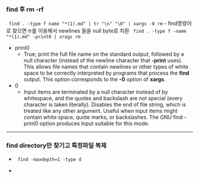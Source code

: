 ﻿### find 후 rm -rf
``` find . -type f name "*(1).md" | tr "\n" "\0" | xargs -0 rm```
	- find명령어로 찾으면 tr를 이용해서 newlines 들을  null byte로 치환
``` find . -type f -name "*(1).md" -print0 | xrags rm```
- print0
     - True;  print  the  full file name on the standard output, followed by a null character (instead of
       the newline character that **-print** uses).  This allows file names that contain  newlines  or  other
       types  of  white space to be correctly interpreted by programs that process the **find** output.  This
       option corresponds to the **-0** option of **xargs**.
 - 0
	 -  Input items are terminated by a null character instead  of  by  whitespace,  and  the  quotes  and
       backslash  are not special (every character is taken literally).  Disables the end of file string,
       which is treated like any other argument.  Useful when input  items  might  contain  white  space,
       quote marks, or backslashes.  The GNU find -print0 option produces input suitable for this mode.
---
### find directory만 찾기고 특정파일 복제
-  ``` find -maxdepth=1 -type d```
- ``` find -max-depth=1 -type d -exec cp -r [복제파일]
